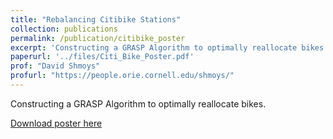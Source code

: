 ```yaml
---
title: "Rebalancing Citibike Stations"
collection: publications
permalink: /publication/citibike_poster
excerpt: 'Constructing a GRASP Algorithm to optimally reallocate bikes.'
paperurl: '../files/Citi_Bike_Poster.pdf'
prof: "David Shmoys"
profurl: "https://people.orie.cornell.edu/shmoys/"
---
```

Constructing a GRASP Algorithm to optimally reallocate bikes.

[Download poster here](../files/Citi_Bike_Poster.pdf)

<!-- Recommended citation: Your Name, You. (2009). "Paper Title Number 1." <i>Journal 1</i>. 1(1). -->
